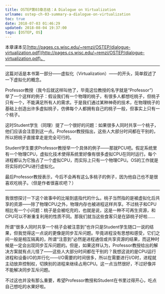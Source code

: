 ```yaml
---
title: OSTEP第03章总结：A Dialogue on Virtualization
urlname: ostep-ch-03-summary-a-dialogue-on-virtualization
toc: true
date: 2018-07-03 01:46:29
updated: 2018-08-04 19:37:00
tags: [OSTEP, OS]
---
```


本章课本见[http://pages.cs.wisc.edu/~remzi/OSTEP/dialogue-virtualization.pdf](http://pages.cs.wisc.edu/~remzi/OSTEP/dialogue-virtualization.pdf)。

---

这篇对话是本书第一部分——虚拟化（Virtualization）——的开头，简单叙述了一下虚拟化的概念。

Professor教授（我今后就这样叫他了，毕竟这位教授的名字就是“Professor”）举了一个这样的例子：假设我们有一个物理的桃子，有很多人都想吃桃子，但桃子只有一个，不能满足所有人的需求。于是我们通过某种神奇的技术，在物理桃子的基础上创造出许多虚拟桃子，仿佛每个人都拥有自己的桃子一般，但事实上只有一个桃子。

这时Student学生（同理）提了一个很好的问题：如果很多人同时共享一个桃子，他们应该会注意到这一点。Professor教授指出，这些人大部分时间都在干别的，所以把桃子直接拿走是完全可行的。

Student学生要求Professor教授举一个具体的例子——那就PCU吧。假定系统里有一个物理CPU，虚拟化技术使得系统里好像有很多虚拟CPU在同时运行。每个进程都认为它独占了一个虚拟CPU，而实际上只有一个物理CPU。OS的工作就是将实际的CPU进行虚拟化。

最后Professor教授表示，今后不会再有这么多桃子的例子，因为他自己也不是很喜欢吃桃子。（但是作者很喜欢吧？）

---

我很想探讨一下这个故事中的比喻到底指代的什么。桃子当然指的是被虚拟化后共享的资源——除了物理CPU之外，物理内存也被进程这样共享。不过桃子和CPU相比有一个小问题：桃子是会被吃完的，也就是说，这是一种不可再生资源，和CPU可以不断重复利用的性质不同。那我们就当这些食客只是在舔桃子好啦……

所谓“很多人同时共享一个桃子会被注意到”也许只是Student学生随口一说的结果，但我觉得这一点说的更像是同步互斥问题。毕竟进程没有思想和感受，它们之间一般是相互隔离的，所谓“注意到”必然是进程通信或共享资源的结果，而这种时候是一定会出现同步互斥问题的。但是，如果这样认为，Professor教授给出的解决方案就有点儿怪了——这些人大部分时间都在干别的？我想这说的是CPU运行进程和设备I/O的并行化——I/O需要的时间很多，所以在需要进行I/O时，进程就主动放弃控制权，切换别的进程来继续占用CPU。这一点当然很好，不过好像并不能解决同步互斥问题。

不过这也并没有那么重要，希望Professor教授和Student在书里过得开心，吃点自己想吃的水果好啦。
